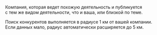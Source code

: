 
Компания, которая ведет похожую деятельность и публикуется с тем же видом деятельности, что и ваша, или близкой по теме.

Поиск конкурентов выполняется в радиусе 1 км от вашей компании. Если данных мало, радиус автоматически расширяется до 5 км.
